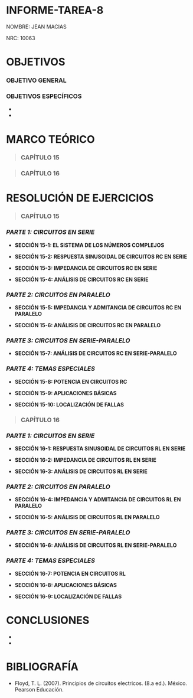 # INFORME-TAREA-8

NOMBRE: JEAN MACIAS

NRC: 10063

# **OBJETIVOS**

### **OBJETIVO GENERAL**



### **OBJETIVOS ESPECÍFICOS**

*

*

# **MARCO TEÓRICO**

> ### **CAPÍTULO 15**

> ### **CAPÍTULO 16**

# **RESOLUCIÓN DE EJERCICIOS**

> ### **CAPÍTULO 15**

### ***PARTE 1: CIRCUITOS EN SERIE***
* **SECCIÓN 15-1: EL SISTEMA DE LOS NÚMEROS COMPLEJOS**





* **SECCIÓN 15-2: RESPUESTA SINUSOIDAL DE CIRCUITOS RC EN SERIE**







* **SECCIÓN 15-3: IMPEDANCIA DE CIRCUITOS RC EN SERIE**






* **SECCIÓN 15-4: ANÁLISIS  DE CIRCUITOS RC EN SERIE**





### ***PARTE 2: CIRCUITOS EN PARALELO***





* **SECCIÓN 15-5: IMPEDANCIA Y ADMITANCIA DE CIRCUITOS RC EN PARALELO**









* **SECCIÓN 15-6: ANÁLISIS DE CIRCUITOS RC EN PARALELO**









### ***PARTE 3: CIRCUITOS EN SERIE-PARALELO***

* **SECCIÓN 15-7: ANÁLISIS DE CIRCUITOS RC EN SERIE-PARALELO**





### ***PARTE 4: TEMAS ESPECIALES***

* **SECCIÓN 15-8: POTENCIA EN CIRCUITOS RC**










* **SECCIÓN 15-9: APLICACIONES BÁSICAS**





* **SECCIÓN 15-10: LOCALIZACIÓN DE FALLAS**










> ### **CAPÍTULO 16**

### ***PARTE 1: CIRCUITOS EN SERIE***

* **SECCIÓN 16-1: RESPUESTA SINUSOIDAL DE CIRCUITOS RL EN SERIE**







* **SECCIÓN 16-2: IMPEDANCIA DE CIRCUITOS RL EN SERIE**







* **SECCIÓN 16-3: ANÁLISIS DE CIRCUITOS RL EN SERIE**







### ***PARTE 2: CIRCUITOS EN PARALELO***

* **SECCIÓN 16-4: IMPEDANCIA Y ADMITANCIA DE CIRCUITOS RL EN PARALELO**









* **SECCIÓN 16-5: ANÁLISIS DE CIRCUITOS RL EN PARALELO**





### ***PARTE 3: CIRCUITOS EN SERIE-PARALELO***

* **SECCIÓN 16-6: ANÁLISIS DE CIRCUITOS RL EN SERIE-PARALELO**






### ***PARTE 4: TEMAS ESPECIALES***

* **SECCIÓN 16-7: POTENCIA EN CIRCUITOS RL**








* **SECCIÓN 16-8: APLICACIONES BÁSICAS**





* **SECCIÓN 16-9: LOCALIZACIÓN DE FALLAS**

















# **CONCLUSIONES**

*

*

# **BIBLIOGRAFÍA**

* Floyd, T. L. (2007). Principios de circuitos electricos. (8.a ed.). México. Pearson Educación.
